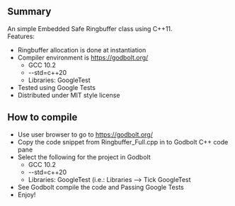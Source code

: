 ## Summary
An simple Embedded Safe Ringbuffer class using C++11.  
Features:
- Ringbuffer allocation is done at instantiation
- Compiler environment is https://godbolt.org/
    - GCC 10.2
    - --std=c++20
    - Libraries: GoogleTest
- Tested using Google Tests 
- Distributed under MIT style license

## How to compile
- Use user browser to go to https://godbolt.org/
- Copy the code snippet from Ringbuffer_Full.cpp in to Godbolt C++ code pane
- Select the following for the project in Godbolt
    - GCC 10.2
    - --std=c++20
    - Libraries: GoogleTest (i.e.: Libraries --> Tick GoogleTest
- See Godbolt compile the code and Passing Google Tests
- Enjoy!
	
	
